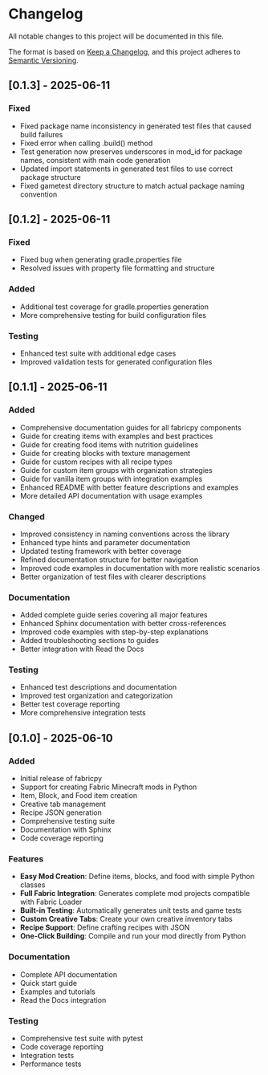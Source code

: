 # Changelog

All notable changes to this project will be documented in this file.

The format is based on [Keep a Changelog](https://keepachangelog.com/en/1.0.0/),
and this project adheres to [Semantic Versioning](https://semver.org/spec/v2.0.0.html).

## [0.1.3] - 2025-06-11

### Fixed
- Fixed package name inconsistency in generated test files that caused build failures
- Fixed error when calling .build() method
- Test generation now preserves underscores in mod_id for package names, consistent with main code generation
- Updated import statements in generated test files to use correct package structure
- Fixed gametest directory structure to match actual package naming convention

## [0.1.2] - 2025-06-11

### Fixed
- Fixed bug when generating gradle.properties file
- Resolved issues with property file formatting and structure

### Added
- Additional test coverage for gradle.properties generation
- More comprehensive testing for build configuration files

### Testing
- Enhanced test suite with additional edge cases
- Improved validation tests for generated configuration files

## [0.1.1] - 2025-06-11

### Added
- Comprehensive documentation guides for all fabricpy components
- Guide for creating items with examples and best practices
- Guide for creating food items with nutrition guidelines
- Guide for creating blocks with texture management
- Guide for custom recipes with all recipe types
- Guide for custom item groups with organization strategies
- Guide for vanilla item groups with integration examples
- Enhanced README with better feature descriptions and examples
- More detailed API documentation with usage examples

### Changed
- Improved consistency in naming conventions across the library
- Enhanced type hints and parameter documentation
- Updated testing framework with better coverage
- Refined documentation structure for better navigation
- Improved code examples in documentation with more realistic scenarios
- Better organization of test files with clearer descriptions

### Documentation
- Added complete guide series covering all major features
- Enhanced Sphinx documentation with better cross-references
- Improved code examples with step-by-step explanations
- Added troubleshooting sections to guides
- Better integration with Read the Docs

### Testing
- Enhanced test descriptions and documentation
- Improved test organization and categorization
- Better test coverage reporting
- More comprehensive integration tests

## [0.1.0] - 2025-06-10

### Added
- Initial release of fabricpy
- Support for creating Fabric Minecraft mods in Python
- Item, Block, and Food item creation
- Creative tab management
- Recipe JSON generation
- Comprehensive testing suite
- Documentation with Sphinx
- Code coverage reporting

### Features
- **Easy Mod Creation**: Define items, blocks, and food with simple Python classes
- **Full Fabric Integration**: Generates complete mod projects compatible with Fabric Loader
- **Built-in Testing**: Automatically generates unit tests and game tests
- **Custom Creative Tabs**: Create your own creative inventory tabs
- **Recipe Support**: Define crafting recipes with JSON
- **One-Click Building**: Compile and run your mod directly from Python

### Documentation
- Complete API documentation
- Quick start guide
- Examples and tutorials
- Read the Docs integration

### Testing
- Comprehensive test suite with pytest
- Code coverage reporting
- Integration tests
- Performance tests
